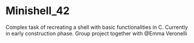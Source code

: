 # Minishell_42
Complex task of recreating a shell with basic functionalities in C.
Currently in early construction phase.
Group project together with @Emma Veronelli
